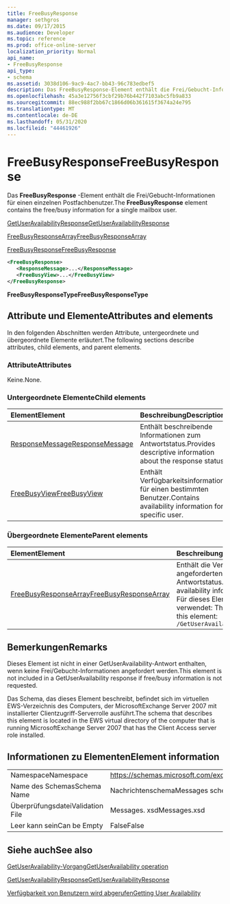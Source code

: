 ```yaml
---
title: FreeBusyResponse
manager: sethgros
ms.date: 09/17/2015
ms.audience: Developer
ms.topic: reference
ms.prod: office-online-server
localization_priority: Normal
api_name:
- FreeBusyResponse
api_type:
- schema
ms.assetid: 3038d106-9ac9-4ac7-bb43-96c783edbef5
description: Das FreeBusyResponse-Element enthält die Frei/Gebucht-Informationen für einen einzelnen Postfachbenutzer.
ms.openlocfilehash: 45a3e12756f3cbf29b76b442f7103abc5fb9a833
ms.sourcegitcommit: 88ec988f2bb67c1866d06b361615f3674a24e795
ms.translationtype: MT
ms.contentlocale: de-DE
ms.lasthandoff: 05/31/2020
ms.locfileid: "44461926"
---
```

# <a name="freebusyresponse"></a><span data-ttu-id="28bc0-103">FreeBusyResponse</span><span class="sxs-lookup"><span data-stu-id="28bc0-103">FreeBusyResponse</span></span>

<span data-ttu-id="28bc0-104">Das **FreeBusyResponse** -Element enthält die Frei/Gebucht-Informationen für einen einzelnen Postfachbenutzer.</span><span class="sxs-lookup"><span data-stu-id="28bc0-104">The **FreeBusyResponse** element contains the free/busy information for a single mailbox user.</span></span> 
  
[<span data-ttu-id="28bc0-105">GetUserAvailabilityResponse</span><span class="sxs-lookup"><span data-stu-id="28bc0-105">GetUserAvailabilityResponse</span></span>](getuseravailabilityresponse.md)
  
[<span data-ttu-id="28bc0-106">FreeBusyResponseArray</span><span class="sxs-lookup"><span data-stu-id="28bc0-106">FreeBusyResponseArray</span></span>](freebusyresponsearray.md)
  
[<span data-ttu-id="28bc0-107">FreeBusyResponse</span><span class="sxs-lookup"><span data-stu-id="28bc0-107">FreeBusyResponse</span></span>](freebusyresponse.md)
  
```xml
<FreeBusyResponse>
   <ResponseMessage>...</ResponseMessage>
   <FreeBusyView>...</FreeBusyView>
</FreeBusyResponse>
```

 <span data-ttu-id="28bc0-108">**FreeBusyResponseType**</span><span class="sxs-lookup"><span data-stu-id="28bc0-108">**FreeBusyResponseType**</span></span>
## <a name="attributes-and-elements"></a><span data-ttu-id="28bc0-109">Attribute und Elemente</span><span class="sxs-lookup"><span data-stu-id="28bc0-109">Attributes and elements</span></span>

<span data-ttu-id="28bc0-110">In den folgenden Abschnitten werden Attribute, untergeordnete und übergeordnete Elemente erläutert.</span><span class="sxs-lookup"><span data-stu-id="28bc0-110">The following sections describe attributes, child elements, and parent elements.</span></span>
  
### <a name="attributes"></a><span data-ttu-id="28bc0-111">Attribute</span><span class="sxs-lookup"><span data-stu-id="28bc0-111">Attributes</span></span>

<span data-ttu-id="28bc0-112">Keine.</span><span class="sxs-lookup"><span data-stu-id="28bc0-112">None.</span></span>
  
### <a name="child-elements"></a><span data-ttu-id="28bc0-113">Untergeordnete Elemente</span><span class="sxs-lookup"><span data-stu-id="28bc0-113">Child elements</span></span>

|<span data-ttu-id="28bc0-114">**Element**</span><span class="sxs-lookup"><span data-stu-id="28bc0-114">**Element**</span></span>|<span data-ttu-id="28bc0-115">**Beschreibung**</span><span class="sxs-lookup"><span data-stu-id="28bc0-115">**Description**</span></span>|
|:-----|:-----|
|[<span data-ttu-id="28bc0-116">ResponseMessage</span><span class="sxs-lookup"><span data-stu-id="28bc0-116">ResponseMessage</span></span>](responsemessage.md) <br/> |<span data-ttu-id="28bc0-117">Enthält beschreibende Informationen zum Antwortstatus.</span><span class="sxs-lookup"><span data-stu-id="28bc0-117">Provides descriptive information about the response status.</span></span>  <br/> |
|[<span data-ttu-id="28bc0-118">FreeBusyView</span><span class="sxs-lookup"><span data-stu-id="28bc0-118">FreeBusyView</span></span>](freebusyview.md) <br/> |<span data-ttu-id="28bc0-119">Enthält Verfügbarkeitsinformationen für einen bestimmten Benutzer.</span><span class="sxs-lookup"><span data-stu-id="28bc0-119">Contains availability information for a specific user.</span></span>  <br/> |
   
### <a name="parent-elements"></a><span data-ttu-id="28bc0-120">Übergeordnete Elemente</span><span class="sxs-lookup"><span data-stu-id="28bc0-120">Parent elements</span></span>

|<span data-ttu-id="28bc0-121">**Element**</span><span class="sxs-lookup"><span data-stu-id="28bc0-121">**Element**</span></span>|<span data-ttu-id="28bc0-122">**Beschreibung**</span><span class="sxs-lookup"><span data-stu-id="28bc0-122">**Description**</span></span>|
|:-----|:-----|
|[<span data-ttu-id="28bc0-123">FreeBusyResponseArray</span><span class="sxs-lookup"><span data-stu-id="28bc0-123">FreeBusyResponseArray</span></span>](freebusyresponsearray.md) <br/> |<span data-ttu-id="28bc0-124">Enthält die Verfügbarkeitsinformationen der angeforderten Benutzer und den Antwortstatus.</span><span class="sxs-lookup"><span data-stu-id="28bc0-124">Contains the requested users' availability information and the response status.</span></span>  <br/> <span data-ttu-id="28bc0-125">Für dieses Element wird folgender XPath-Ausdruck verwendet: </span><span class="sxs-lookup"><span data-stu-id="28bc0-125">The following is the XPath expression to this element:</span></span>  <br/>  `/GetUserAvailabilityResponse/FreeBusyResponseArray` <br/> |
   
## <a name="remarks"></a><span data-ttu-id="28bc0-126">Bemerkungen</span><span class="sxs-lookup"><span data-stu-id="28bc0-126">Remarks</span></span>

<span data-ttu-id="28bc0-127">Dieses Element ist nicht in einer GetUserAvailability-Antwort enthalten, wenn keine Frei/Gebucht-Informationen angefordert werden.</span><span class="sxs-lookup"><span data-stu-id="28bc0-127">This element is not included in a GetUserAvailability response if free/busy information is not requested.</span></span>
  
<span data-ttu-id="28bc0-128">Das Schema, das dieses Element beschreibt, befindet sich im virtuellen EWS-Verzeichnis des Computers, der MicrosoftExchange Server 2007 mit installierter Clientzugriff-Serverrolle ausführt.</span><span class="sxs-lookup"><span data-stu-id="28bc0-128">The schema that describes this element is located in the EWS virtual directory of the computer that is running MicrosoftExchange Server 2007 that has the Client Access server role installed.</span></span>
  
## <a name="element-information"></a><span data-ttu-id="28bc0-129">Informationen zu Elementen</span><span class="sxs-lookup"><span data-stu-id="28bc0-129">Element information</span></span>

|||
|:-----|:-----|
|<span data-ttu-id="28bc0-130">Namespace</span><span class="sxs-lookup"><span data-stu-id="28bc0-130">Namespace</span></span>  <br/> |https://schemas.microsoft.com/exchange/services/2006/messages  <br/> |
|<span data-ttu-id="28bc0-131">Name des Schemas</span><span class="sxs-lookup"><span data-stu-id="28bc0-131">Schema Name</span></span>  <br/> |<span data-ttu-id="28bc0-132">Nachrichtenschema</span><span class="sxs-lookup"><span data-stu-id="28bc0-132">Messages schema</span></span>  <br/> |
|<span data-ttu-id="28bc0-133">Überprüfungsdatei</span><span class="sxs-lookup"><span data-stu-id="28bc0-133">Validation File</span></span>  <br/> |<span data-ttu-id="28bc0-134">Messages. xsd</span><span class="sxs-lookup"><span data-stu-id="28bc0-134">Messages.xsd</span></span>  <br/> |
|<span data-ttu-id="28bc0-135">Leer kann sein</span><span class="sxs-lookup"><span data-stu-id="28bc0-135">Can be Empty</span></span>  <br/> |<span data-ttu-id="28bc0-136">False</span><span class="sxs-lookup"><span data-stu-id="28bc0-136">False</span></span>  <br/> |
   
## <a name="see-also"></a><span data-ttu-id="28bc0-137">Siehe auch</span><span class="sxs-lookup"><span data-stu-id="28bc0-137">See also</span></span>



[<span data-ttu-id="28bc0-138">GetUserAvailability-Vorgang</span><span class="sxs-lookup"><span data-stu-id="28bc0-138">GetUserAvailability operation</span></span>](getuseravailability-operation.md)
  
[<span data-ttu-id="28bc0-139">GetUserAvailabilityResponse</span><span class="sxs-lookup"><span data-stu-id="28bc0-139">GetUserAvailabilityResponse</span></span>](getuseravailabilityresponse.md)


[<span data-ttu-id="28bc0-140">Verfügbarkeit von Benutzern wird abgerufen</span><span class="sxs-lookup"><span data-stu-id="28bc0-140">Getting User Availability</span></span>](https://msdn.microsoft.com/library/d4133fcb-9b0f-4e6b-aadf-a389da83516a%28Office.15%29.aspx)

